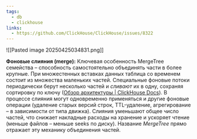 ```yaml
---
tags:
  - db
  - clickhouse
links:
  - https://github.com/ClickHouse/ClickHouse/issues/8322
---
```

![[Pasted image 20250425034831.png]]

 **Фоновые слияния (merge):** Ключевая особенность MergeTree семейства – способность самостоятельно объединять части в более крупные. При множестенных вставках данных таблица со временем состоит из множества маленьких частей. Специальные фоновые потоки периодически берут несколько частей и _сливают_ их в одну, сохраняя сортировку по ключу ([Обзор архитектуры | ClickHouse Docs](https://clickhouse.com/docs/ru/development/architecture#:~:text=%D0%9A%D0%BE%D0%B3%D0%B4%D0%B0%20%D0%B2%D1%8B%20,%D1%81%D0%B1%D0%BE%D1%8F%2C%20%D1%82%D0%B0%D0%BA%20%D1%87%D1%82%D0%BE%20%D0%B5%D1%81%D0%BB%D0%B8%20%D0%BC%D1%8B)). В процессе слияния могут одновременно применяться и другие фоновые операции (удаление старых версий строк, TTL-удаление, агрегирование – в зависимости от типа движка). Слияния уменьшают общее число частей, что снижает накладные расходы на хранение и ускоряет чтение (меньше файлов – меньше seeks по диску). Название _MergeTree_ прямо отражает эту механику объединения частей.

